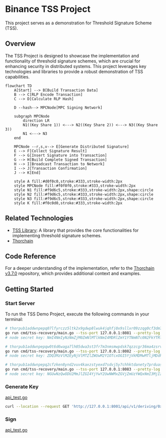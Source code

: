 # Binance TSS Project

This project serves as a demonstration for Threshold Signature Scheme (TSS).

## Overview

The TSS Project is designed to showcase the implementation and functionality of threshold signature schemes, which are crucial for enhancing security in distributed systems. This project leverages key technologies and libraries to provide a robust demonstration of TSS capabilities.

```mermaid
flowchart TD
    A[Start] --> B[Build Transaction Data]
    B --> C[RLP Encode Transaction]
    C --> D[Calculate RLP Hash]

    D --hash--> MPCNode[MPC Signing Network]

    subgraph MPCNode
        direction LR
        N1((Key Share 1)) <---> N2((Key Share 2)) <---> N3((Key Share 3))
        N1 <---> N3
    end

    MPCNode --r,s,v--> E[Generate Distributed Signature]
    E --> F[Collect Signature Result]
    F --> G[Insert Signature into Transaction]
    G --> H[Build Complete Signed Transaction]
    H --> I[Broadcast Transaction to Network]
    I --> J[Transaction Confirmation]
    J --> K[End]

    style A fill:#d0f0c0,stroke:#333,stroke-width:2px
    style MPCNode fill:#f0f0f0,stroke:#333,stroke-width:2px
    style N1 fill:#f9d6c5,stroke:#333,stroke-width:2px,shape:circle
    style N2 fill:#f9d6c5,stroke:#333,stroke-width:2px,shape:circle
    style N3 fill:#f9d6c5,stroke:#333,stroke-width:2px,shape:circle
    style K fill:#f0c0d0,stroke:#333,stroke-width:2px
```

## Related Technologies

- [TSS Library](https://github.com/binance-chain/tss-lib): A library that provides the core functionalities for implementing threshold signature schemes.
- [Thorchain](https://gitlab.com/thorchain/thornode/-/tree/v3.7.0/bifrost/tss/go-tss?ref_type=tags)

## Code Reference

For a deeper understanding of the implementation, refer to the [Thorchain v3.7.0](https://gitlab.com/thorchain/thornode/-/tree/v3.7.0/bifrost/tss/go-tss?ref_type=tag) repository, which provides additional context and examples.

## Getting Started

### Start Server
To run the TSS Demo Project, execute the following commands in your terminal:


```bash
# thorpub1addwnpepq07lfyrczz5ltk2x9gdwp8lwuk4jqhfj0x9sllxr09zzqg0cf3dm78wtzae
go run cmd/tss-recovery/main.go --tss-port 127.0.0.1:8081 --pretty-log --p2p-port 6671 --home ./data/node1 --peer /ip4/127.0.0.1/tcp/6672/p2p/16Uiu2HAmPLe7Mzm8TsYUubgCAW1aJoeFScxrLj8ppHFivPo97bUZ --peer /ip4/127.0.0.1/tcp/6673/p2p/16Uiu2HAm7JvHh9HhWUy3sVBYzPcVJTmDFbGxQ1dnBWgCRzfN1TXM
# node secret key: NmI4NmIyNzNmZjM0ZmNlMTlkNmI4MDRlZmY1YTNmNTc0N2FkYTRlYWEyMmYxZDQ5YzAxZTUyZGRiNzg3NWI0Yg==

# thorpub1addwnpepqw0t6d6waga7lh05dwa3st3fr7m3nmsmwpdsk7qzzcgr36ma4zsrvlg06u0
go run cmd/tss-recovery/main.go --tss-port 127.0.0.1:8082 --pretty-log --p2p-port 6672 --home ./data/node2 --peer /ip4/127.0.0.1/tcp/6671/p2p/16Uiu2HAmVkKntsECaYfefR1V2yCR79CegLATuTPE6B9TxgxBiiiA --peer /ip4/127.0.0.1/tcp/6673/p2p/16Uiu2HAm7JvHh9HhWUy3sVBYzPcVJTmDFbGxQ1dnBWgCRzfN1TXM
# node secret key: ZDQ3MzVlM2EyNjVlMTZlZWUwM2Y1OTcxOGI5YjVkMDMwMTljMDdkOGI2YzUxZjkwZGEzYTY2NmVlYzEzYWIzNQ==

# thorpub1addwnpepq2cfzken8ynd2vuv4kaxzstyexd7sdvj5y7chhktdanety7prduasxq3caf
go run cmd/tss-recovery/main.go --tss-port 127.0.0.1:8083 --pretty-log --p2p-port 6673 --home ./data/node3 --peer /ip4/127.0.0.1/tcp/6671/p2p/16Uiu2HAmVkKntsECaYfefR1V2yCR79CegLATuTPE6B9TxgxBiiiA --peer /ip4/127.0.0.1/tcp/6672/p2p/16Uiu2HAmPLe7Mzm8TsYUubgCAW1aJoeFScxrLj8ppHFivPo97bUZ 
# node secret key: NGUwNzQwODU2MmJlZGI4YjYwY2UwNWMxZGVjZmUzYWQxNmI3MjIzMDk2N2RlMDFmNjQwYjdlNDcyOWI0OWZjZQ==

```

### Generate Key

[api_test.go](test/api_test.go)

```bash
curl --location --request GET 'http://127.0.0.1:8001/api/v1/deriving/0x3D3A3B117a2f2393FBcdF95e9DA47c1166b469e7/key1'
```

###  Sign

[api_test.go](test/api_test.go)

